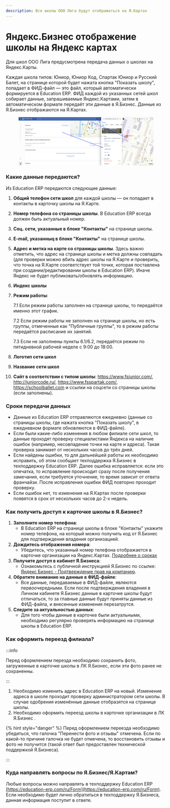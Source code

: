 ```yaml
---
description: Все школы ООО Лига будут отображаться на Я.Картах
---
```


# Яндекс.Бизнес отображение школы на Яндекс картах

Для школ ООО Лига предусмотрена передача данных о школах на Яндекс.Карты.&#x20;

Каждая школа типов: Юниор, Юниор Код, Спартак Юниор и Русский Балет, на странице которой будет нажата кнопка "Показать школу", попадает в ФИД-файл — это файл, который автоматически формируется в Education ERP. ФИД каждой из указанных сетей школ собирает данные, запрашиваемые Яндекс.Картами, затем в автоматическом формате передаёт эти данные в Я.Бизнес. Данные из Я.Бизнес отображаются на Я.Картах.

<figure><img src="../.gitbook/assets/image (121).png" alt=""><figcaption></figcaption></figure>

### **Какие данные передаются?**

Из Education ERP передаются следующие данные:

1. **Общий телефон сети школ** для каждой школы — он попадает в контакты в карточку школы на Я.Карте.
2. **Номер телефона со страницы школы**. В Education ERP всегда должен быть актуальный номер.
3. **Соц. сети, указанные в блоке "Контакты"** на странице школы.
4. **E-mail, указанныq в блоке "Контакты"** на странице школы.
5. **Адрес и метка на карте со страницы школы**. Здесь важно отметить, что адрес на странице школы и метка должны совпадать (для проверки можно вбить адрес школы на Я.Карте и проверить, что точка на Я.Карте соответствует той точке, которая поставлена при создании/редактировании школы в Education ERP). Иначе Яндекс не будет публиковать/обновлять информацию.
6. **Индекс школы**
7.  **Режим работы**:&#x20;

    7.1 Если режим работы заполнен на странице школы, то передаётся именно этот график.

    7.2 Если режим работы не заполнен на странице школы, но есть группы, отмеченные как "Публичные группы", то в режим работы передаётся расписание их занятий.&#x20;

    7.3 Если не заполнены пункты 6.1/6.2, передаётся режим по пятидневной рабочей неделе с 9:00 до 18:00.
8. &#x20;**Логотип сети школ**
9. **Название сети школ**
10. **Сайт в соответствии с типом школы**: https://www.fsjunior.com/, http://juniorcode.ru/, https://www.fsspartak.com/, https://schoolballet.com и ссылки на соцсети со страницы школы (если заполнены).

### **Сроки передачи данных**

* Данные из Education ERP отправляются ежедневно (данные со страницы школы, где нажата кнопка "Показать школу", в ежедневном формате обновляются в ФИД-файле).
* Если были какие-либо изменения в любом филиале сети школ, то данные проходят проверку специалистами Яндекса на наличие ошибок (например, несовпадение точки на карте и адреса). Такая проверка занимает от нескольких часов до трёх дней.
* Если найдены ошибки, то для дальнейшей работы их необходимо исправить, об этом сообщает техподдержка Я.Бизнес в техподдержку Education ERP. Далее ошибка исправляется: если это опечатка, то исправление происходит сразу после получения замечания, если требуется уточнение, то время зависит от ответа франчайзи. После исправления ошибки ФИД повторно проходит проверку.
* Если ошибок нет, то изменения на Я.Картах после проверки появятся в срок от нескольких часов до 2-х недель.

### **Как получить доступ к карточке школы в Я.Бизнес?**

1. **Заполните номер телефона**:
   * В Education ERP на странице школы в блоке "Контакты" укажите номер телефона, на который можно получить код от Я.Бизнес для подтверждения владения организацией.
2. **Дождитесь отображения номера**:
   * Убедитесь, что указанный номер телефона отображается в карточке организации на Яндекс.Картах. [Подробнее о сроках](yandeks.biznes-otobrazhenie-shkoly-na-yandeks-kartakh.md#sroki-peredachi-dannykh)
3. **Получите доступ в кабинет Я.Бизнеса**:
   * Ознакомьтесь с публичной инструкцией Я.Бизнес по ссылке: [Яндекс Бизнес - Подтверждение прав на компанию](https://yandex.ru/support/business-priority/manage/verify.html#verify).
4. **Обратите внимание на данные в ФИД-файле**:
   * Все данные, передаваемые в ФИД-файле, являются первоочередными. Если после подтверждения владения в Личном кабинете Я.Бизнес данные в карточке школы будут отличаться, то за главные данные будут приняты данные из ФИД-файла, и внесенные изменения перезатрутся.
5. **Следите за актуальностью данных**:
   * Для того чтобы данные в карточке были актуальными, необходимо регулярно проверять информацию на странице школы в Education ERP.

### Как оформить переезд филиала?

:::info

Перед оформлением перезда необходимо сохранить фото, загруженные в карточке школы в ЛК Я.Бизнес, если эти фото ранее не сохраненны.

:::

1. Необходимо изменить адрес в Education ERP на новый. Изменение адреса в школе проходит проверку администратором сети школы. В случае одобрения изменённые данные отобразятся на странице школы.
2. Необходимо оформить  переезд школы в карточке организации в ЛК Я.Бизнес .

{% hint style="danger" %}
Перед оформлением переезда необходимо убедиться, что галочка "Перенести фото и отзывы" отмечена. Если по какой-то причине галочка не будет отмечена, то восстановить отзывы и фото не получится (такой ответ был предоставлен технической поддержкой Я.Бизнеса).

:::

### Куда направлять вопросы по Я.Бизнес/Я.Картам?

Любые вопросы можно направлять в техподдержку Education ERP [https://education-erp.com/ru/Form](https://education-erp.com/ru/Form).  Если необходимо будет лично обратиться в техподдержку Я.Бизнеса, данная информация поступит в ответе. &#x20;
